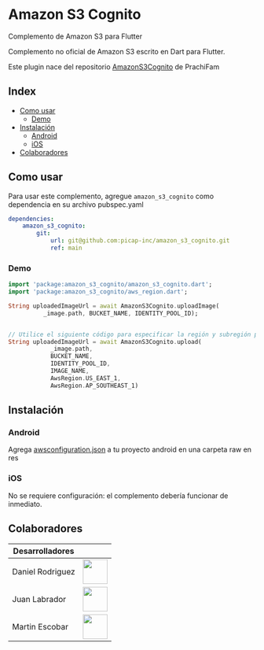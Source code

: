 # Amazon S3 Cognito

Complemento de Amazon S3 para Flutter

Complemento no oficial de Amazon S3 escrito en Dart para Flutter.

Este plugin nace del repositorio [AmazonS3Cognito](https://github.com/prachiFam/amazon_s3_cognito) de PrachiFam

## Index
* [Como usar](#usage)
    * [Demo](#demo)
* [Instalación](#installation)
    * [Android](#nativeAndroid)
    * [iOS](#nativeiOS)
* [Colaboradores](#contributors)


<a name="usage"></a>
## Como usar
Para usar este complemento, agregue `amazon_s3_cognito` como dependencia en su archivo pubspec.yaml


```yaml
dependencies:
	amazon_s3_cognito:
  		git:
    		url: git@github.com:picap-inc/amazon_s3_cognito.git
      		ref: main
```
<a name="demo"></a>
### Demo


``` dart
import 'package:amazon_s3_cognito/amazon_s3_cognito.dart';
import 'package:amazon_s3_cognito/aws_region.dart';

String uploadedImageUrl = await AmazonS3Cognito.uploadImage(
          _image.path, BUCKET_NAME, IDENTITY_POOL_ID);


// Utilice el siguiente código para especificar la región y subregión para cargar imágenes
String uploadedImageUrl = await AmazonS3Cognito.upload(
            _image.path,
            BUCKET_NAME,
            IDENTITY_POOL_ID,
            IMAGE_NAME,
            AwsRegion.US_EAST_1,
            AwsRegion.AP_SOUTHEAST_1)                                            

```

<a name="installation"></a>
## Instalación

<a name="nativeAndroid"></a>
### Android

Agrega [awsconfiguration.json](https://github.com/picap-inc/amazon_s3_cognito/blob/main/example/android/app/src/main/res/raw/awsconfiguration.json) a tu proyecto android en una carpeta raw en res

<a name="nativeiOS"></a>
### iOS

No se requiere configuración: el complemento debería funcionar de inmediato.

<a name="contributors"></a>
## Colaboradores

| Desarrolladores  |  |
|------------------| ------------- |
| Daniel Rodriguez | <a href="https://github.com/dabeto"><img src="https://avatars.githubusercontent.com/u/2546455?v=4" width="50" height="50" /></a>  |
| Juan Labrador    | <a href="https://github.com/juanlabrador"><img src="https://avatars.githubusercontent.com/u/6761048" width="50" height="50" /></a>  |
| Martin Escobar   | <a href="https://github.com/martinale14"><img src="https://avatars.githubusercontent.com/u/56127727?v=4" width="50" height="50" /></a>  |
